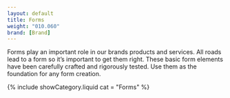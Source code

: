 ```yaml
---
layout: default
title: Forms
weight: "010.060"
brand: [Brand]
---
```


<div class="col-sm-8 col-sm-offset-4">
	Forms play an important role in our brands products and services. All roads lead to a form so it&rsquo;s important to get them right. These basic form
	elements have been carefully crafted and rigorously tested. Use them as the foundation for any form creation.
</div>

{% include showCategory.liquid  cat = "Forms" %}